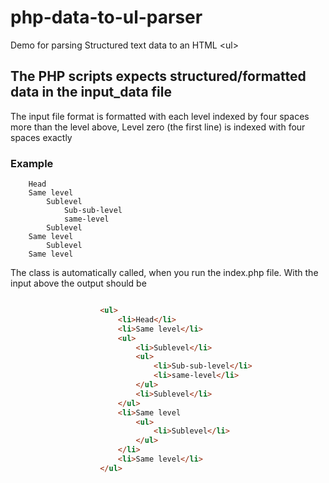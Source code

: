 # php-data-to-ul-parser
Demo for parsing Structured text data to an HTML &lt;ul> 


## The PHP scripts expects structured/formatted data in the input_data file

The input file format is formatted with each level indexed by four spaces more than the level above,
Level zero (the first line) is indexed with four spaces exactly


### Example
```
    Head
    Same level
        Sublevel
            Sub-sub-level
            same-level
        Sublevel
    Same level
        Sublevel
    Same level

```

The class is automatically called, when you run the index.php file. With the input above the output should be

```html

                    <ul>
                        <li>Head</li>
                        <li>Same level</li>
                        <ul>
                            <li>Sublevel</li>
                            <ul>
                                <li>Sub-sub-level</li>
                                <li>same-level</li>
                            </ul>
                            <li>Sublevel</li>
                        </ul>
                        <li>Same level
                            <ul>
                                <li>Sublevel</li>
                            </ul>
                        </li>
                        <li>Same level</li>
                    </ul>
  
```
